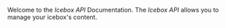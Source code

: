 Welcome to the _Icebox API_ Documentation. The _Icebox API_
allows you to manage your icebox's content.

